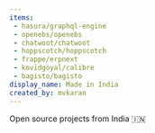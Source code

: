 ```yaml
---
items:
 - hasura/graphql-engine
 - openebs/openebs
 - chatwoot/chatwoot
 - hoppscotch/hoppscotch
 - frappe/erpnext
 - kovidgoyal/calibre
 - bagisto/bagisto
display_name: Made in India
created_by: mvkaran
---
```

Open source projects from India :india:
